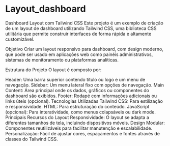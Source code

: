 # Layout_dashboard

Dashboard Layout com Tailwind CSS
Este projeto é um exemplo de criação de um layout de dashboard utilizando Tailwind CSS, uma biblioteca CSS utilitária que permite construir interfaces de forma rápida e altamente customizável.

Objetivo
Criar um layout responsivo para dashboard, com design moderno, que pode ser usado em aplicações web como painéis administrativos, sistemas de monitoramento ou plataformas analíticas.

Estrutura do Projeto
O layout é composto por:

Header: Uma barra superior contendo título ou logo e um menu de navegação.
Sidebar: Um menu lateral fixo com opções de navegação.
Main Content: Área principal onde os dados, gráficos ou componentes do dashboard são exibidos.
Footer: Rodapé com informações adicionais ou links úteis (opcional).
Tecnologias Utilizadas
Tailwind CSS: Para estilização e responsividade.
HTML: Para estruturação do conteúdo.
JavaScript (opcional): Para interatividade, como menus colapsáveis ou dark mode.
Principais Recursos do Layout
Responsividade: O layout se adapta a diferentes tamanhos de tela, incluindo dispositivos móveis.
Design Modular: Componentes reutilizáveis para facilitar manutenção e escalabilidade.
Personalização: Fácil de ajustar cores, espaçamentos e fontes através de classes do Tailwind CSS.
